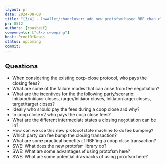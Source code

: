 ```yaml
---
layout: pr
date: 2024-08-08    
title: "[3/4] - lnwallet/chancloser: add new protofsm based RBF chan closer"
pr: 8512
authors: [roasbeef]
components: ["utxo sweeping"]
host: ProofOfKeags
status: upcoming
commit:
---
```


## Questions

- When considering the existing coop-close protocol, who pays the closing fees?
- ⁠What are some of the failure modes that can arise from fee negotiation?
- ⁠What are the incentives for the the following party/scenario: initiator/initiator closes, target/initiator closes, initiator/target closes, target/target closes?
- ⁠Ideally who should pay the fees during a coop close and why?
- In coop close v2 who pays the coop close fees?
- ⁠What are the different intermediate states a closing negotiation can be in?
- ⁠How can we use this new protocol state machine to do fee bumping?
- ⁠Which party can fee bump the closing transaction?
- ⁠What are some practical benefits of RBF'ing a coop close transaction?
- ⁠SWE: What does the new protofsm library do?
- ⁠SWE: What are some advantages of using protofsm here?
- ⁠SWE: What are some potential drawbacks of using protofsm here?
